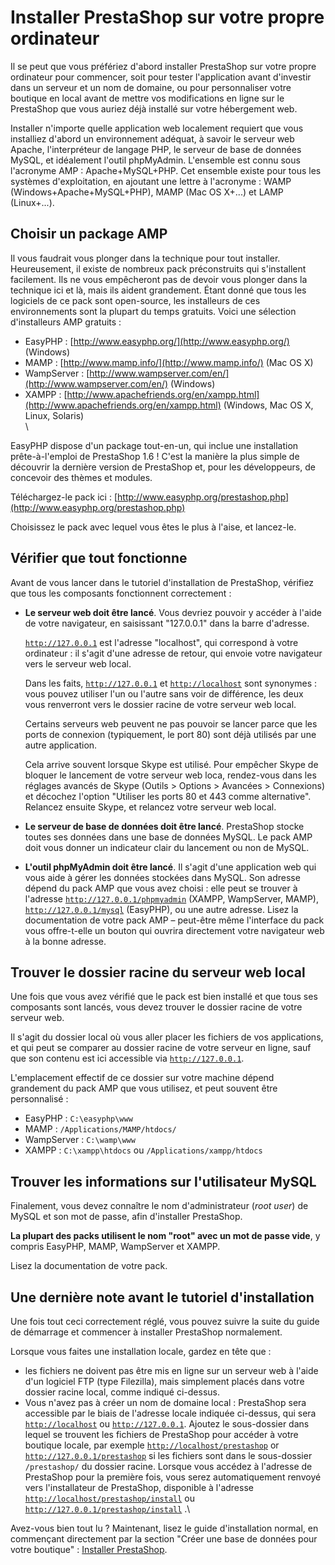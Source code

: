 # Installer PrestaShop sur votre propre ordinateur

Il se peut que vous préfériez d'abord installer PrestaShop sur votre propre ordinateur pour commencer, soit pour tester l'application avant d'investir dans un serveur et un nom de domaine, ou pour personnaliser votre boutique en local avant de mettre vos modifications en ligne sur le PrestaShop que vous auriez déjà installé sur votre hébergement web.

Installer n'importe quelle application web localement requiert que vous installiez d'abord un environnement adéquat, à savoir le serveur web Apache, l'interpréteur de langage PHP, le serveur de base de données MySQL, et idéalement l'outil phpMyAdmin. L'ensemble est connu sous l'acronyme AMP : Apache+MySQL+PHP. Cet ensemble existe pour tous les systèmes d'exploitation, en ajoutant une lettre à l'acronyme : WAMP (Windows+Apache+MySQL+PHP), MAMP (Mac OS X+...) et LAMP (Linux+...).

## Choisir un package AMP <a href="#installerprestashopsurvotrepropreordinateur-choisirunpackageamp" id="installerprestashopsurvotrepropreordinateur-choisirunpackageamp"></a>

Il vous faudrait vous plonger dans la technique pour tout installer. Heureusement, il existe de nombreux pack préconstruits qui s'installent facilement. Ils ne vous empêcheront pas de devoir vous plonger dans la technique ici et là, mais ils aident grandement. Étant donné que tous les logiciels de ce pack sont open-source, les installeurs de ces environnements sont la plupart du temps gratuits. Voici une sélection d'installeurs AMP gratuits :

* EasyPHP : [http://www.easyphp.org/](http://www.easyphp.org/) (Windows)
* MAMP : [http://www.mamp.info/](http://www.mamp.info/) (Mac OS X)
* WampServer : [http://www.wampserver.com/en/](http://www.wampserver.com/en/) (Windows)
* XAMPP : [http://www.apachefriends.org/en/xampp.html](http://www.apachefriends.org/en/xampp.html) (Windows, Mac OS X, Linux, Solaris)\
  \


EasyPHP dispose d'un package tout-en-un, qui inclue une installation prête-à-l'emploi de PrestaShop 1.6 ! C'est la manière la plus simple de découvrir la dernière version de PrestaShop et, pour les développeurs, de concevoir des thèmes et modules.

Téléchargez-le pack ici : [http://www.easyphp.org/prestashop.php](http://www.easyphp.org/prestashop.php)

Choisissez le pack avec lequel vous êtes le plus à l'aise, et lancez-le.

## Vérifier que tout fonctionne <a href="#installerprestashopsurvotrepropreordinateur-verifierquetoutfonctionne" id="installerprestashopsurvotrepropreordinateur-verifierquetoutfonctionne"></a>

Avant de vous lancer dans le tutoriel d'installation de PrestaShop, vérifiez que tous les composants fonctionnent correctement :

*   **Le serveur web doit être lancé**. Vous devriez pouvoir y accéder à l'aide de votre navigateur, en saisissant "127.0.0.1" dans la barre d'adresse.

    [`http://127.0.0.1`](http://127.0.0.1) est l'adresse "localhost", qui correspond à votre ordinateur : il s'agit d'une adresse de retour, qui envoie votre navigateur vers le serveur web local.

    Dans les faits, [`http://127.0.0.1`](http://127.0.0.1) et [`http://localhost`](http://localhost) sont synonymes : vous pouvez utiliser l'un ou l'autre sans voir de différence, les deux vous renverront vers le dossier racine de votre serveur web local.

    Certains serveurs web peuvent ne pas pouvoir se lancer parce que les ports de connexion (typiquement, le port 80) sont déjà utilisés par une autre application.

    Cela arrive souvent lorsque Skype est utilisé. Pour empêcher Skype de bloquer le lancement de votre serveur web loca, rendez-vous dans les réglages avancés de Skype (Outils > Options > Avancées > Connexions) et décochez l'option "Utiliser les ports 80 et 443 comme alternative". Relancez ensuite Skype, et relancez votre serveur web local.
* **Le serveur de base de données doit être lancé**. PrestaShop stocke toutes ses données dans une base de données MySQL. Le pack AMP doit vous donner un indicateur clair du lancement ou non de MySQL.
* **L'outil phpMyAdmin doit être lancé**. Il s'agit d'une application web qui vous aide à gérer les données stockées dans MySQL. Son adresse dépend du pack AMP que vous avez choisi : elle peut se trouver à l'adresse [`http://127.0.0.1/phpmyadmin`](http://127.0.0.1/phpmyadmin) (XAMPP, WampServer, MAMP), [`http://127.0.0.1/mysql`](http://127.0.0.1/mysql) (EasyPHP), ou une autre adresse. Lisez la documentation de votre pack AMP – peut-être même l'interface du pack vous offre-t-elle un bouton qui ouvrira directement votre navigateur web à la bonne adresse.

## Trouver le dossier racine du serveur web local <a href="#installerprestashopsurvotrepropreordinateur-trouverledossierracineduserveurweblocal" id="installerprestashopsurvotrepropreordinateur-trouverledossierracineduserveurweblocal"></a>

Une fois que vous avez vérifié que le pack est bien installé et que tous ses composants sont lancés, vous devez trouver le dossier racine de votre serveur web.

Il s'agit du dossier local où vous aller placer les fichiers de vos applications, et qui peut se comparer au dossier racine de votre serveur en ligne, sauf que son contenu est ici accessible via [`http://127.0.0.1`](http://127.0.0.1).

L'emplacement effectif de ce dossier sur votre machine dépend grandement du pack AMP que vous utilisez, et peut souvent être personnalisé :

* EasyPHP : `C:\easyphp\www`
* MAMP : `/Applications/MAMP/htdocs/`
* WampServer : `C:\wamp\www`
* XAMPP : `C:\xampp\htdocs` ou `/Applications/xampp/htdocs`

## Trouver les informations sur l'utilisateur MySQL <a href="#installerprestashopsurvotrepropreordinateur-trouverlesinformationssurlutilisateurmysql" id="installerprestashopsurvotrepropreordinateur-trouverlesinformationssurlutilisateurmysql"></a>

Finalement, vous devez connaître le nom d'administrateur (_root user_) de MySQL et son mot de passe, afin d'installer PrestaShop.

**La plupart des packs utilisent le nom "root" avec un mot de passe vide**, y compris EasyPHP, MAMP, WampServer et XAMPP.

Lisez la documentation de votre pack.

## Une dernière note avant le tutoriel d'installation <a href="#installerprestashopsurvotrepropreordinateur-unedernierenoteavantletutorieldinstallation" id="installerprestashopsurvotrepropreordinateur-unedernierenoteavantletutorieldinstallation"></a>

Une fois tout ceci correctement réglé, vous pouvez suivre la suite du guide de démarrage et commencer à installer PrestaShop normalement.

Lorsque vous faites une installation locale, gardez en tête que :

* les fichiers ne doivent pas être mis en ligne sur un serveur web à l'aide d'un logiciel FTP (type Filezilla), mais simplement placés dans votre dossier racine local, comme indiqué ci-dessus.
* Vous n'avez pas à créer un nom de domaine local : PrestaShop sera accessible par le biais de l'adresse locale indiquée ci-dessus, qui sera [`http://localhost`](http://localhost) ou [`http://127.0.0.1`](http://127.0.0.1). Ajoutez le sous-dossier dans lequel se trouvent les fichiers de PrestaShop pour accéder à votre boutique locale, par exemple [`http://localhost/prestashop`](http://localhost/prestashop) or [`http://127.0.0.1/prestashop`](http://127.0.0.1/prestashop) si les fichiers sont dans le sous-dossier `/prestashop/` du dossier racine. Lorsque vous accédez à l'adresse de PrestaShop pour la première fois, vous serez automatiquement renvoyé vers l'installateur de PrestaShop, disponible à l'adresse [`http://localhost/prestashop/install`](http://localhost/prestashop/install) ou [`http://127.0.0.1/prestashop/install`](http://127.0.0.1/prestashop/install) .\


Avez-vous bien tout lu ? Maintenant, lisez le guide d'installation normal, en commençant directement par la section "Créer une base de données pour votre boutique" : [Installer PrestaShop](installer-prestashop.md).
